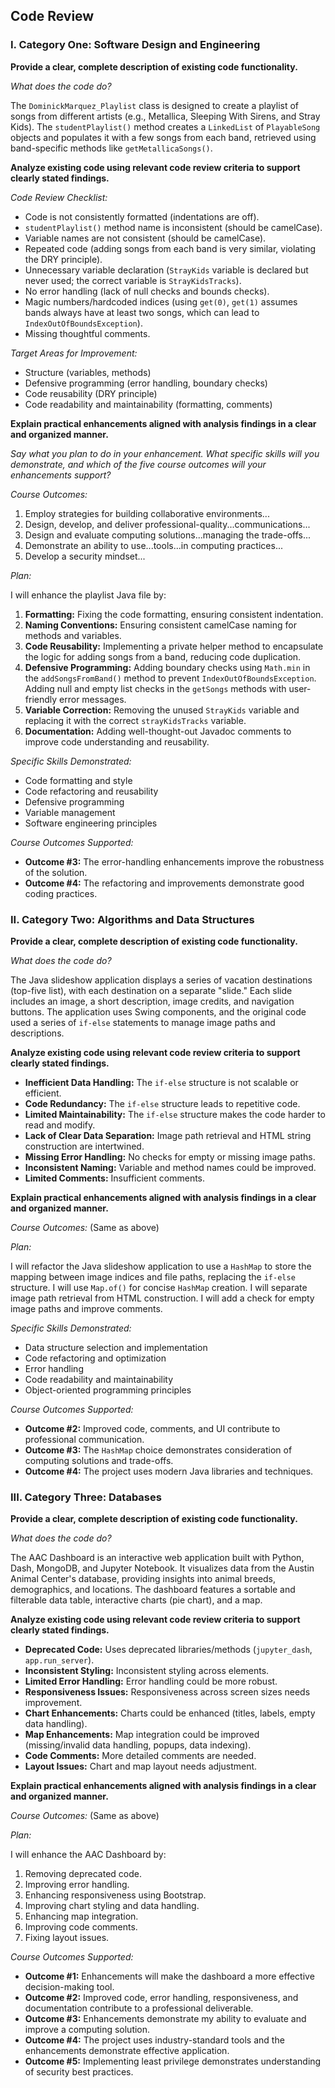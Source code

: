 ## Code Review

### I. Category One: Software Design and Engineering

**Provide a clear, complete description of existing code functionality.**

*What does the code do?*

The `DominickMarquez_Playlist` class is designed to create a playlist of songs from different artists (e.g., Metallica, Sleeping With Sirens, and Stray Kids). The `studentPlaylist()` method creates a `LinkedList` of `PlayableSong` objects and populates it with a few songs from each band, retrieved using band-specific methods like `getMetallicaSongs()`.

**Analyze existing code using relevant code review criteria to support clearly stated findings.**

*Code Review Checklist:*

*   Code is not consistently formatted (indentations are off).
*   `studentPlaylist()` method name is inconsistent (should be camelCase).
*   Variable names are not consistent (should be camelCase).
*   Repeated code (adding songs from each band is very similar, violating the DRY principle).
*   Unnecessary variable declaration (`StrayKids` variable is declared but never used; the correct variable is `StrayKidsTracks`).
*   No error handling (lack of null checks and bounds checks).
*   Magic numbers/hardcoded indices (using `get(0)`, `get(1)` assumes bands always have at least two songs, which can lead to `IndexOutOfBoundsException`).
*   Missing thoughtful comments.

*Target Areas for Improvement:*

*   Structure (variables, methods)
*   Defensive programming (error handling, boundary checks)
*   Code reusability (DRY principle)
*   Code readability and maintainability (formatting, comments)

**Explain practical enhancements aligned with analysis findings in a clear and organized manner.**

*Say what you plan to do in your enhancement. What specific skills will you demonstrate, and which of the five course outcomes will your enhancements support?*

*Course Outcomes:*

1.  Employ strategies for building collaborative environments...
2.  Design, develop, and deliver professional-quality...communications...
3.  Design and evaluate computing solutions...managing the trade-offs...
4.  Demonstrate an ability to use...tools...in computing practices...
5.  Develop a security mindset...

*Plan:*

I will enhance the playlist Java file by:

1.  **Formatting:** Fixing the code formatting, ensuring consistent indentation.
2.  **Naming Conventions:** Ensuring consistent camelCase naming for methods and variables.
3.  **Code Reusability:** Implementing a private helper method to encapsulate the logic for adding songs from a band, reducing code duplication.
4.  **Defensive Programming:** Adding boundary checks using `Math.min` in the `addSongsFromBand()` method to prevent `IndexOutOfBoundsException`.  Adding null and empty list checks in the `getSongs` methods with user-friendly error messages.
5.  **Variable Correction:** Removing the unused `StrayKids` variable and replacing it with the correct `strayKidsTracks` variable.
6.  **Documentation:** Adding well-thought-out Javadoc comments to improve code understanding and reusability.

*Specific Skills Demonstrated:*

*   Code formatting and style
*   Code refactoring and reusability
*   Defensive programming
*   Variable management
*   Software engineering principles

*Course Outcomes Supported:*

*   **Outcome #3:** The error-handling enhancements improve the robustness of the solution.
*   **Outcome #4:** The refactoring and improvements demonstrate good coding practices.

### II. Category Two: Algorithms and Data Structures

**Provide a clear, complete description of existing code functionality.**

*What does the code do?*

The Java slideshow application displays a series of vacation destinations (top-five list), with each destination on a separate "slide."  Each slide includes an image, a short description, image credits, and navigation buttons. The application uses Swing components, and the original code used a series of `if-else` statements to manage image paths and descriptions.

**Analyze existing code using relevant code review criteria to support clearly stated findings.**

*   **Inefficient Data Handling:** The `if-else` structure is not scalable or efficient.
*   **Code Redundancy:** The `if-else` structure leads to repetitive code.
*   **Limited Maintainability:** The `if-else` structure makes the code harder to read and modify.
*   **Lack of Clear Data Separation:** Image path retrieval and HTML string construction are intertwined.
*   **Missing Error Handling:** No checks for empty or missing image paths.
*   **Inconsistent Naming:** Variable and method names could be improved.
*   **Limited Comments:**  Insufficient comments.

**Explain practical enhancements aligned with analysis findings in a clear and organized manner.**

*Course Outcomes:* (Same as above)

*Plan:*

I will refactor the Java slideshow application to use a `HashMap` to store the mapping between image indices and file paths, replacing the `if-else` structure.  I will use `Map.of()` for concise `HashMap` creation. I will separate image path retrieval from HTML construction.  I will add a check for empty image paths and improve comments.

*Specific Skills Demonstrated:*

*   Data structure selection and implementation
*   Code refactoring and optimization
*   Error handling
*   Code readability and maintainability
*   Object-oriented programming principles

*Course Outcomes Supported:*

*   **Outcome #2:** Improved code, comments, and UI contribute to professional communication.
*   **Outcome #3:** The `HashMap` choice demonstrates consideration of computing solutions and trade-offs.
*   **Outcome #4:** The project uses modern Java libraries and techniques.

### III. Category Three: Databases

**Provide a clear, complete description of existing code functionality.**

*What does the code do?*

The AAC Dashboard is an interactive web application built with Python, Dash, MongoDB, and Jupyter Notebook. It visualizes data from the Austin Animal Center's database, providing insights into animal breeds, demographics, and locations. The dashboard features a sortable and filterable data table, interactive charts (pie chart), and a map.

**Analyze existing code using relevant code review criteria to support clearly stated findings.**

*   **Deprecated Code:** Uses deprecated libraries/methods (`jupyter_dash`, `app.run_server`).
*   **Inconsistent Styling:** Inconsistent styling across elements.
*   **Limited Error Handling:** Error handling could be more robust.
*   **Responsiveness Issues:** Responsiveness across screen sizes needs improvement.
*   **Chart Enhancements:** Charts could be enhanced (titles, labels, empty data handling).
*   **Map Enhancements:** Map integration could be improved (missing/invalid data handling, popups, data indexing).
*   **Code Comments:** More detailed comments are needed.
*   **Layout Issues:** Chart and map layout needs adjustment.

**Explain practical enhancements aligned with analysis findings in a clear and organized manner.**

*Course Outcomes:* (Same as above)

*Plan:*

I will enhance the AAC Dashboard by:

1.  Removing deprecated code.
2.  Improving error handling.
3.  Enhancing responsiveness using Bootstrap.
4.  Improving chart styling and data handling.
5.  Enhancing map integration.
6.  Improving code comments.
7.  Fixing layout issues.

*Course Outcomes Supported:*

*   **Outcome #1:** Enhancements will make the dashboard a more effective decision-making tool.
*   **Outcome #2:** Improved code, error handling, responsiveness, and documentation contribute to a professional deliverable.
*   **Outcome #3:** Enhancements demonstrate my ability to evaluate and improve a computing solution.
*   **Outcome #4:** The project uses industry-standard tools and the enhancements demonstrate effective application.
*   **Outcome #5:** Implementing least privilege demonstrates understanding of security best practices.

